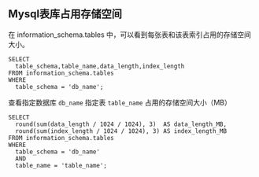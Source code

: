 ## Mysql表库占用存储空间

在 information_schema.tables 中，可以看到每张表和该表索引占用的存储空间大小。

```mysql
SELECT
  table_schema,table_name,data_length,index_length
FROM information_schema.tables
WHERE
  table_schema = 'db_name';
```

查看指定数据库  `db_name` 指定表 `table_name` 占用的存储空间大小（MB）

````mysql
SELECT
  round(sum(data_length / 1024 / 1024), 3)  AS data_length_MB,
  round(sum(index_length / 1024 / 1024), 3) AS index_length_MB
FROM information_schema.tables
WHERE
  table_schema = 'db_name'
  AND
  table_name = 'table_name';
````

